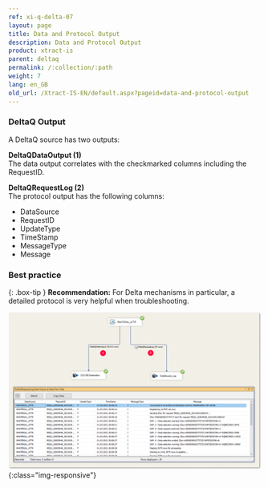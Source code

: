 ```yaml
---
ref: xi-q-delta-07
layout: page
title: Data and Protocol Output
description: Data and Protocol Output
product: xtract-is
parent: deltaq
permalink: /:collection/:path
weight: 7
lang: en_GB
old_url: /Xtract-IS-EN/default.aspx?pageid=data-and-protocol-output
---
```

### DeltaQ Output 

A DeltaQ source has two outputs:

**DeltaQDataOutput (1)**<br>
The data output correlates with the checkmarked columns including the RequestID.

**DeltaQRequestLog (2)**<br>
The protocol output has the following columns:

- DataSource
- RequestID
- UpdateType
- TimeStamp
- MessageType
- Message

### Best practice

{: .box-tip }
**Recommendation:** For Delta mechanisms in particular, a detailed protocol is very helpful when troubleshooting.

![DeltaQ-DataOutput-01](/img/content/DeltaQ-DataOutput-01.png){:class="img-responsive"}
